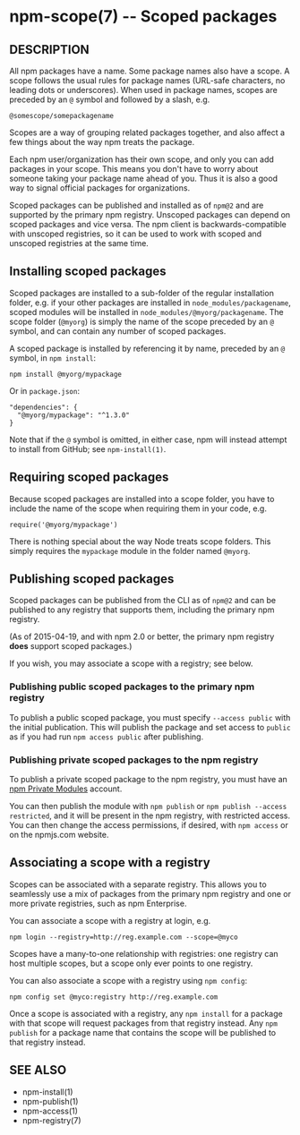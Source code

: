 npm-scope(7) -- Scoped packages
===============================

## DESCRIPTION

All npm packages have a name. Some package names also have a scope. A scope
follows the usual rules for package names (URL-safe characters, no leading dots
or underscores). When used in package names, scopes are preceded by an `@` symbol
and followed by a slash, e.g.

    @somescope/somepackagename

Scopes are a way of grouping related packages together, and also affect a few
things about the way npm treats the package.

Each npm user/organization has their own scope, and only you can add packages
in your scope. This means you don't have to worry about someone taking your
package name ahead of you. Thus it is also a good way to signal official packages
for organizations.

Scoped packages can be published and installed as of `npm@2` and are supported
by the primary npm registry. Unscoped packages can depend on scoped packages and
vice versa. The npm client is backwards-compatible with unscoped registries,
so it can be used to work with scoped and unscoped registries at the same time.

## Installing scoped packages

Scoped packages are installed to a sub-folder of the regular installation
folder, e.g. if your other packages are installed in `node_modules/packagename`,
scoped modules will be installed in `node_modules/@myorg/packagename`. The scope
folder (`@myorg`) is simply the name of the scope preceded by an `@` symbol, and can
contain any number of scoped packages.

A scoped package is installed by referencing it by name, preceded by an
`@` symbol, in `npm install`:

    npm install @myorg/mypackage

Or in `package.json`:

    "dependencies": {
      "@myorg/mypackage": "^1.3.0"
    }

Note that if the `@` symbol is omitted, in either case, npm will instead attempt to
install from GitHub; see `npm-install(1)`.

## Requiring scoped packages

Because scoped packages are installed into a scope folder, you have to
include the name of the scope when requiring them in your code, e.g.

    require('@myorg/mypackage')

There is nothing special about the way Node treats scope folders. This
simply requires the `mypackage` module in the folder named `@myorg`.

## Publishing scoped packages

Scoped packages can be published from the CLI as of `npm@2` and can be
published to any registry that supports them, including the primary npm
registry.

(As of 2015-04-19, and with npm 2.0 or better, the primary npm registry
**does** support scoped packages.)

If you wish, you may associate a scope with a registry; see below.

### Publishing public scoped packages to the primary npm registry

To publish a public scoped package, you must specify `--access public` with
the initial publication. This will publish the package and set access
to `public` as if you had run `npm access public` after publishing.

### Publishing private scoped packages to the npm registry

To publish a private scoped package to the npm registry, you must have
an [npm Private Modules](https://docs.npmjs.com/private-modules/intro)
account.

You can then publish the module with `npm publish` or `npm publish
--access restricted`, and it will be present in the npm registry, with
restricted access. You can then change the access permissions, if
desired, with `npm access` or on the npmjs.com website.

## Associating a scope with a registry

Scopes can be associated with a separate registry. This allows you to
seamlessly use a mix of packages from the primary npm registry and one or more
private registries, such as npm Enterprise.

You can associate a scope with a registry at login, e.g.

    npm login --registry=http://reg.example.com --scope=@myco

Scopes have a many-to-one relationship with registries: one registry can
host multiple scopes, but a scope only ever points to one registry.

You can also associate a scope with a registry using `npm config`:

    npm config set @myco:registry http://reg.example.com

Once a scope is associated with a registry, any `npm install` for a package
with that scope will request packages from that registry instead. Any
`npm publish` for a package name that contains the scope will be published to
that registry instead.

## SEE ALSO

* npm-install(1)
* npm-publish(1)
* npm-access(1)
* npm-registry(7)
